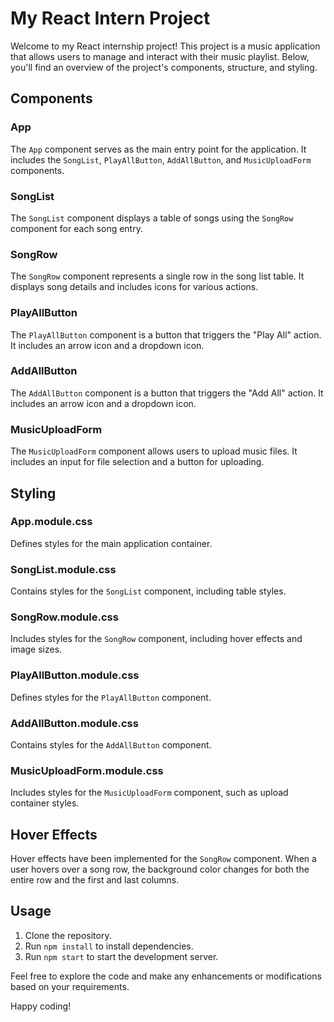 # My React Intern Project

Welcome to my React internship project! This project is a music application that allows users to manage and interact with their music playlist. Below, you'll find an overview of the project's components, structure, and styling.

## Components

### App

The `App` component serves as the main entry point for the application. It includes the `SongList`, `PlayAllButton`, `AddAllButton`, and `MusicUploadForm` components.

### SongList

The `SongList` component displays a table of songs using the `SongRow` component for each song entry.

### SongRow

The `SongRow` component represents a single row in the song list table. It displays song details and includes icons for various actions.

### PlayAllButton

The `PlayAllButton` component is a button that triggers the "Play All" action. It includes an arrow icon and a dropdown icon.

### AddAllButton

The `AddAllButton` component is a button that triggers the "Add All" action. It includes an arrow icon and a dropdown icon.

### MusicUploadForm

The `MusicUploadForm` component allows users to upload music files. It includes an input for file selection and a button for uploading.

## Styling

### App.module.css

Defines styles for the main application container.

### SongList.module.css

Contains styles for the `SongList` component, including table styles.

### SongRow.module.css

Includes styles for the `SongRow` component, including hover effects and image sizes.

### PlayAllButton.module.css

Defines styles for the `PlayAllButton` component.

### AddAllButton.module.css

Contains styles for the `AddAllButton` component.

### MusicUploadForm.module.css

Includes styles for the `MusicUploadForm` component, such as upload container styles.

## Hover Effects

Hover effects have been implemented for the `SongRow` component. When a user hovers over a song row, the background color changes for both the entire row and the first and last columns.

## Usage

1. Clone the repository.
2. Run `npm install` to install dependencies.
3. Run `npm start` to start the development server.

Feel free to explore the code and make any enhancements or modifications based on your requirements.

Happy coding!
